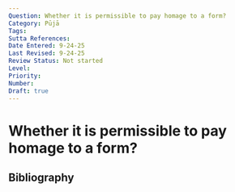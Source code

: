 ```yaml
---
Question: Whether it is permissible to pay homage to a form?
Category: Pūjā
Tags: 
Sutta References: 
Date Entered: 9-24-25
Last Revised: 9-24-25
Review Status: Not started
Level: 
Priority: 
Number: 
Draft: true
---
```


# Whether it is permissible to pay homage to a form?

## Bibliography

<!-- 

Notes:



-->